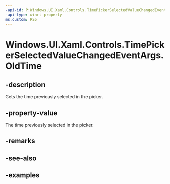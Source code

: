 ```yaml
---
-api-id: P:Windows.UI.Xaml.Controls.TimePickerSelectedValueChangedEventArgs.OldTime
-api-type: winrt property
ms.custom: RS5
---
```


<!-- Property syntax.
public IReference<TimeSpan> OldTime { get; }
-->

# Windows.UI.Xaml.Controls.TimePickerSelectedValueChangedEventArgs.OldTime

## -description

Gets the time previously selected in the picker.



## -property-value

The time previously selected in the picker.

## -remarks

## -see-also

## -examples


